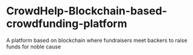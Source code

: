 # CrowdHelp-Blockchain-based-crowdfunding-platform
A platform based on blockchain where fundraisers meet backers to raise funds for noble cause
